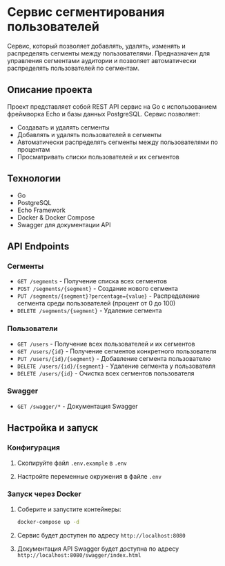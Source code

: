 # Сервис сегментирования пользователей

Сервис, который позволяет добавлять, удалять, изменять и распределять сегменты между пользователями. Предназначен для управления сегментами аудитории и позволяет автоматически распределять пользователей по сегментам.

## Описание проекта

Проект представляет собой REST API сервис на Go с использованием фреймворка Echo и базы данных PostgreSQL. Сервис позволяет:

- Создавать и удалять сегменты
- Добавлять и удалять пользователей в сегменты
- Автоматически распределять сегменты между пользователями по процентам
- Просматривать списки пользователей и их сегментов

## Технологии

- Go
- PostgreSQL
- Echo Framework
- Docker & Docker Compose
- Swagger для документации API

## API Endpoints

### Сегменты

- `GET /segments` - Получение списка всех сегментов
- `POST /segments/{segment}` - Создание нового сегмента
- `PUT /segments/{segment}?percentage={value}` - Распределение сегмента среди пользователей (процент от 0 до 100)
- `DELETE /segments/{segment}` - Удаление сегмента

### Пользователи

- `GET /users` - Получение всех пользователей и их сегментов
- `GET /users/{id}` - Получение сегментов конкретного пользователя
- `PUT /users/{id}/{segment}` - Добавление сегмента пользователю
- `DELETE /users/{id}/{segment}` - Удаление сегмента у пользователя
- `DELETE /users/{id}` - Очистка всех сегментов пользователя

### Swagger

- `GET /swagger/*` - Документация Swagger

## Настройка и запуск

### Конфигурация

1. Скопируйте файл `.env.example` в `.env`

2. Настройте переменные окружения в файле `.env`

### Запуск через Docker

1. Соберите и запустите контейнеры:
   ```bash
   docker-compose up -d
   ```

2. Сервис будет доступен по адресу `http://localhost:8080`

3. Документация API Swagger будет доступна по адресу `http://localhost:8080/swagger/index.html`
